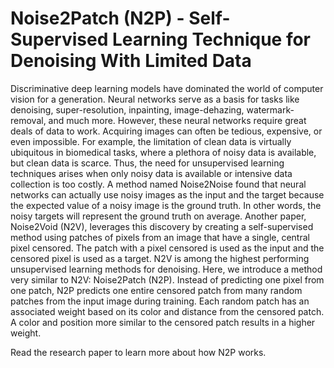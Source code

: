 # Noise2Patch (N2P) - Self-Supervised Learning Technique for Denoising With Limited Data

Discriminative deep learning models have dominated the world of computer vision for a generation. Neural networks serve as a basis for tasks like denoising,
super-resolution, inpainting, image-dehazing, watermark-removal, and much more.
However, these neural networks require great deals of data to work. Acquiring images can often be tedious, expensive, or even impossible. For example, the limitation
of clean data is virtually ubiquitous in biomedical tasks, where a plethora of noisy
data is available, but clean data is scarce. Thus, the need for unsupervised learning
techniques arises when only noisy data is available or intensive data collection is too
costly. A method named Noise2Noise found that neural networks can actually use
noisy images as the input and the target because the expected value of a noisy image
is the ground truth. In other words, the noisy targets will represent the ground
truth on average. Another paper, Noise2Void (N2V), leverages this discovery by
creating a self-supervised method using patches of pixels from an image that have a
single, central pixel censored. The patch with a pixel censored is used as the input
and the censored pixel is used as a target. N2V is among the highest performing
unsupervised learning methods for denoising. Here, we introduce a method very
similar to N2V: Noise2Patch (N2P). Instead of predicting one pixel from one patch,
N2P predicts one entire censored patch from many random patches from the input
image during training. Each random patch has an associated weight based on its
color and distance from the censored patch. A color and position more similar to
the censored patch results in a higher weight.

Read the research paper to learn more about how N2P works.
